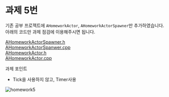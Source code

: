 # 과제 5번
기존 공부 프로젝트에 `AHomeworkActor`, `AHomeworkActorSpawner`만 추가하였습니다.  
아래의 코드만 과제 점검에 이용해주시면 됩니다.

[AHomeworkActorSpawner.h](https://github.com/mw08081/sparta_cpp_homework_5/blob/main/Source/Basis/HomeworkActorSpawner.h)  
[AHomeworkActorSpanwer.cpp](https://github.com/mw08081/sparta_cpp_homework_5/blob/main/Source/Basis/HomeworkActorSpawner.cpp)  
[AHomeworkActor.h](https://github.com/mw08081/sparta_cpp_homework_5/blob/main/Source/Basis/HomeworkActor.h)  
[AHomeworkActor.cpp](https://github.com/mw08081/sparta_cpp_homework_5/blob/main/Source/Basis/HomeworkActor.cpp)  

과제 포인트
- Tick을 사용하지 않고, Timer사용

![homework5](https://github.com/user-attachments/assets/4a5b00a7-674b-4425-8663-7430c366ac3f)

